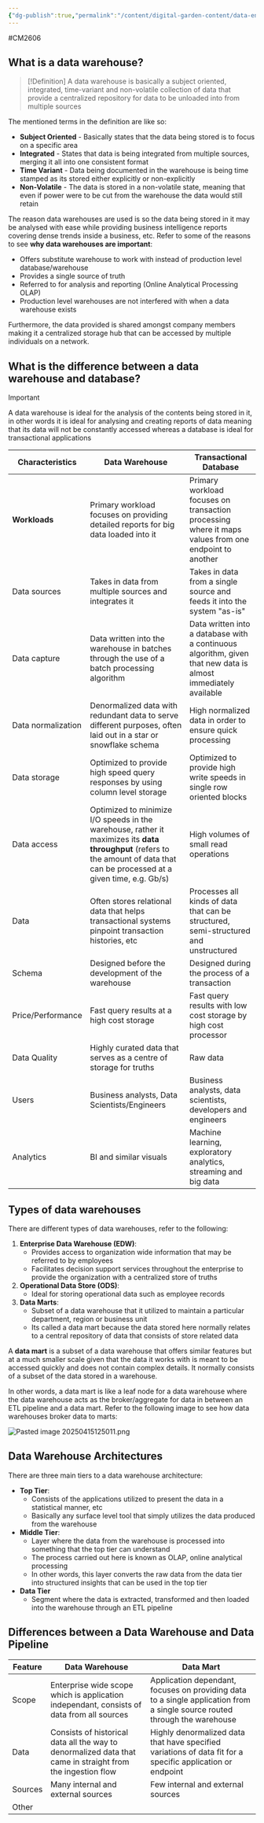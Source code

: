 ```yaml
---
{"dg-publish":true,"permalink":"/content/digital-garden-content/data-engineering-content/exam-prep-final-sem/data-engineering-content/cm-2606-lecture-4-notes/","updated":"2025-04-15T13:07:29.544+05:30"}
---
```


#CM2606

## What is a data warehouse?

>[!Definition]
>A data warehouse is basically a subject oriented, integrated, time-variant and non-volatile collection of data that provide a centralized repository for data to be unloaded into from multiple sources

The mentioned terms in the definition are like so:

- **Subject Oriented** - Basically states that the data being stored is to focus on a specific area
- **Integrated** - States that data is being integrated from multiple sources, merging it all into one consistent format
- **Time Variant** - Data being documented in the warehouse is being time stamped as its stored either explicitly or non-explicitly 
- **Non-Volatile** - The data is stored in a non-volatile state, meaning that even if power were to be cut from the warehouse the data would still retain

The reason data warehouses are used is so the data being stored in it may be analysed with ease while providing business intelligence reports covering dense trends inside a business, etc. Refer to some of the reasons to see **why data warehouses are important**:

- Offers substitute warehouse to work with instead of production level database/warehouse
- Provides a single source of truth
- Referred to for analysis and reporting (Online Analytical Processing OLAP)
- Production level warehouses are not interfered with when a data warehouse exists

Furthermore, the data provided is shared amongst company members making it a centralized storage hub that can be accessed by multiple individuals on a network.

## What is the difference between a data warehouse and database?

>[!Important]
>A data warehouse is ideal for the analysis of the contents being stored in it, in other words it is ideal for analysing and creating reports of data meaning that its data will not be constantly accessed whereas a database is ideal for transactional applications

| Characteristics    | Data Warehouse                                                                                                                                                                 | Transactional Database                                                                                        |
| ------------------ | ------------------------------------------------------------------------------------------------------------------------------------------------------------------------------ | ------------------------------------------------------------------------------------------------------------- |
| **Workloads**      | Primary workload focuses on providing detailed reports for big data loaded into it                                                                                             | Primary workload focuses on transaction processing where it maps values from one endpoint to another          |
| Data sources       | Takes in data from multiple sources and integrates it                                                                                                                          | Takes in data from a single source and feeds it into the system "as-is"                                       |
| Data capture       | Data written into the warehouse in batches through the use of a batch processing algorithm                                                                                     | Data written into a database with a continuous algorithm, given that new data is almost immediately available |
| Data normalization | Denormalized data with redundant data to serve different purposes, often laid out in a star or snowflake schema                                                                | High normalized data in order to ensure quick processing                                                      |
| Data storage       | Optimized to provide high speed query responses by using column level storage                                                                                                  | Optimized to provide high write speeds in single row oriented blocks                                          |
| Data access        | Optimized to minimize I/O speeds in the warehouse, rather it maximizes its **data throughput** (refers to the amount of data that can be processed at a given time, e.g. Gb/s) | High volumes of small read operations                                                                         |
| Data               | Often stores relational data that helps transactional systems pinpoint transaction histories, etc                                                                              | Processes all kinds of data that can be structured, semi-structured and unstructured                          |
| Schema             | Designed before the development of the warehouse                                                                                                                               | Designed during the process of a transaction                                                                  |
| Price/Performance  | Fast query results at a high cost storage                                                                                                                                      | Fast query results with low cost storage by high cost processor                                               |
| Data Quality       | Highly curated data that serves as a centre of storage for truths                                                                                                              | Raw data                                                                                                      |
| Users              | Business analysts, Data Scientists/Engineers                                                                                                                                   | Business analysts, data scientists, developers and engineers                                                  |
| Analytics          | BI and similar visuals                                                                                                                                                         | Machine learning, exploratory analytics, streaming and big data                                               |

## Types of data warehouses

There are different types of data warehouses, refer to the following:

1. **Enterprise Data Warehouse (EDW)**:
	- Provides access to organization wide information that may be referred to by employees
	- Facilitates decision support services throughout the enterprise to provide the organization with a centralized store of truths
2. **Operational Data Store (ODS)**:
	- Ideal for storing operational data such as employee records
3. **Data Marts**:
	- Subset of a data warehouse that it utilized to maintain a particular department, region or business unit
	- Its called a data mart because the data stored here normally relates to a central repository of data that consists of store related data

A **data mart** is a subset of a data warehouse that offers similar features but at a much smaller scale given that the data it works with is meant to be accessed quickly and does not contain complex details. It normally consists of a subset of the data stored in a warehouse. 

In other words, a data mart is like a leaf node for a data warehouse where the data warehouse acts as the broker/aggregate for data in between an ETL pipeline and a data mart. Refer to the following image to see how data warehouses broker data to marts:

![Pasted image 20250415125011.png](/img/user/pngs/Pasted%20image%2020250415125011.png)

## Data Warehouse Architectures

There are three main tiers to a data warehouse architecture:

- **Top Tier**:
	- Consists of the applications utilized to present the data in a statistical manner, etc
	- Basically any surface level tool that simply utilizes the data produced from the warehouse
- **Middle Tier**:
	- Layer where the data from the warehouse is processed into something that the top tier can understand
	- The process carried out here is known as OLAP, online analytical processing
	- In other words, this layer converts the raw data from the data tier into structured insights that can be used in the top tier
- **Data Tier**
	- Segment where the data is extracted, transformed and then loaded into the warehouse through an ETL pipeline

## Differences between a Data Warehouse and Data Pipeline

| Feature | Data Warehouse                                                                                             | Data Mart                                                                                                                  |
| ------- | ---------------------------------------------------------------------------------------------------------- | -------------------------------------------------------------------------------------------------------------------------- |
| Scope   | Enterprise wide scope which is application independant, consists of data from all sources                  | Application dependant, focuses on providing data to a single application from a single source routed through the warehouse |
| Data    | Consists of historical data all the way to denormalized data that came in straight from the ingestion flow | Highly denormalized data that have specified variations of data fit for a specific application or endpoint                 |
| Sources | Many internal and external sources                                                                         | Few internal and external sources                                                                                          |
| Other   |                                                                                                            |                                                                                                                            |
